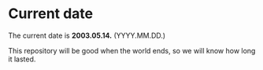 # Current date

The current date is **2003.05.14.** (YYYY.MM.DD.)

This repository will be good when the world ends, so we will know how long it lasted.